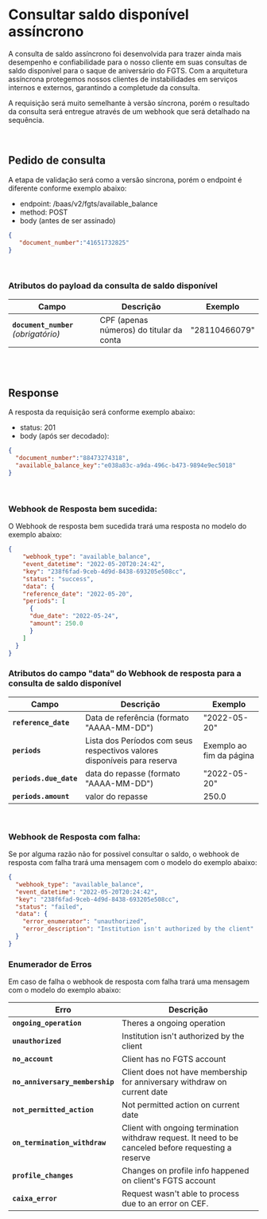 # Consultar saldo disponível assíncrono

A consulta de saldo assíncrono foi desenvolvida para trazer ainda mais desempenho e confiabilidade para o nosso cliente em suas consultas de saldo disponível para o saque de aniversário do FGTS. Com a arquitetura assíncrona protegemos nossos clientes de instabilidades em serviços internos e externos, garantindo a completude da consulta.

A requisição será muito semelhante à versão síncrona, porém o resultado da consulta será entregue através de um webhook que será detalhado na sequência.

<br> 

## Pedido de consulta

A etapa de validação será como a versão síncrona, porém o endpoint é diferente conforme exemplo abaixo:

- endpoint: /baas/v2/fgts/available_balance
- method: POST
- body (antes de ser assinado)

```json
{
   "document_number":"41651732825"
}
```

<br>

### Atributos do payload da consulta de saldo disponível


| Campo                                 | Descrição                                | Exemplo |
|---------------------------------------|------------------------------------------|---------|
| **`document_number`** _(obrigatório)_ | CPF (apenas números) do titular da conta | "28110466079"   |

<br>
<br>

## Response


A resposta da requisição será conforme exemplo abaixo:

- status: 201
- body (após ser decodado): 

```json
{
  "document_number":"88473274318",
  "available_balance_key":"e038a83c-a9da-496c-b473-9894e9ec5018"
}
```

<br>


### Webhook de Resposta bem sucedida:

O Webhook de resposta bem sucedida trará uma resposta no modelo do exemplo abaixo:

```json
{
    "webhook_type": "available_balance",
    "event_datetime": "2022-05-20T20:24:42",
    "key": "238f6fad-9ceb-4d9d-8438-693205e508cc",
    "status": "success",
    "data": {
    "reference_date": "2022-05-20",
    "periods": [
      {
      "due_date": "2022-05-24",
      "amount": 250.0
      }
    ]
  }
}
```

### Atributos do campo "data" do Webhook de resposta para a consulta de saldo disponível

| Campo                            | Descrição                                          | Exemplo                             |
|----------------------------------|----------------------------------------------------|-------------------------------------|
| **`reference_date`**             | Data de referência (formato "AAAA-MM-DD")          | "2022-05-20"                        |
| **`periods`**                    | Lista dos Períodos com seus respectivos valores disponíveis para reserva|  Exemplo ao fim da página                                   |
| **`periods.due_date`**           | data do repasse (formato "AAAA-MM-DD")             | "2022-05-20"                        |
| **`periods.amount`**             | valor do repasse                                   | 250.0                               |

<br>

### Webhook de Resposta com falha:

Se por alguma razão não for possivel consultar o saldo, o webhook de resposta com falha trará uma mensagem com o modelo do exemplo abaixo:

```json
{
  "webhook_type": "available_balance",
  "event_datetime": "2022-05-20T20:24:42",
  "key": "238f6fad-9ceb-4d9d-8438-693205e508cc",
  "status": "failed",
  "data": {
    "error_enumerator": "unauthorized",
    "error_description": "Institution isn't authorized by the client"
  }
}
```

### Enumerador de Erros
Em caso de falha o webhook de resposta com falha trará uma mensagem com o modelo do exemplo abaixo:

| Erro                                    | Descrição                                    |
|-----------------------------------------|----------------------------------------------|
| **`ongoing_operation`**                 | Theres a ongoing operation   |
| **`unauthorized`**                      | Institution isn't authorized by the client |
| **`no_account`**                        | Client has no FGTS account |
| **`no_anniversary_membership`**         | Client does not have membership for anniversary withdraw on current date |
| **`not_permitted_action`**              | Not permitted action on current date |
| **`on_termination_withdraw`**           | Client with ongoing termination withdraw request. It need to be canceled before requesting a reserve |
| **`profile_changes`**                   | Changes on profile info happened on client's FGTS account |
| **`caixa_error`**                       | Request wasn't able to process due to an error on CEF. |